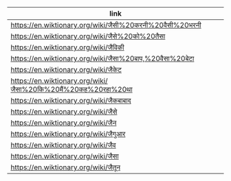 |link|
|----|
|https://en.wiktionary.org/wiki/जैसी%20करनी%20वैसी%20भरनी|
|https://en.wiktionary.org/wiki/जैसे%20को%20तैसा|
|https://en.wiktionary.org/wiki/जैविकी|
|https://en.wiktionary.org/wiki/जैसा%20बाप,%20वैसा%20बेटा|
|https://en.wiktionary.org/wiki/जैकेट|
|https://en.wiktionary.org/wiki/जैसा%20कि%20मैं%20कह%20रहा%20था|
|https://en.wiktionary.org/wiki/जैकबाबाद|
|https://en.wiktionary.org/wiki/जैसे|
|https://en.wiktionary.org/wiki/जैन|
|https://en.wiktionary.org/wiki/जैगुआर|
|https://en.wiktionary.org/wiki/जैव|
|https://en.wiktionary.org/wiki/जैसा|
|https://en.wiktionary.org/wiki/जैतून|
